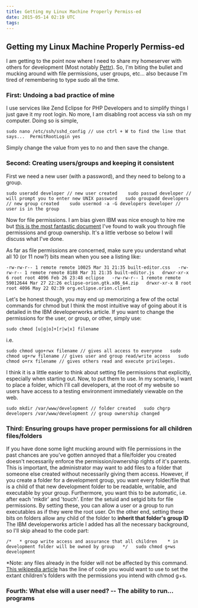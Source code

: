 ```yaml
---
title: Getting my Linux Machine Properly Permiss-ed 
date: 2015-05-14 02:19 UTC
tags: 
---
```


## Getting my Linux Machine Properly Permiss-ed 

I am getting to the point now where I need to share my homeserver with others for development (Most notably [Pettr](https://hub.jazz.net/project/gpwclark/pettr/overview)). So, I'm biting the bullet and mucking around with file permissions, user groups, etc... also because I'm tired of remembering to type sudo all the time.  
 
 
 
### First: Undoing a bad practice of mine

I use services like Zend Eclipse for PHP Developers and to simplify things I just gave it my root login. No more, I am disabling root access via ssh on my computer. Doing so is simple,   

`sudo nano /etc/ssh/sshd_config // use ctrl + W to find the line that says... 
 PermitRootLogin yes`  

 Simply change the value from yes to no and then save the change.  
 
 
 
### Second: Creating users/groups and keeping it consistent

 First we need a new user (with a password), and they need to belong to a group.  

  `sudo useradd developer // new user created   
  sudo passwd developer // will prompt you to enter new UNIX password  
   sudo groupadd developers // new group created   
   sudo usermod -a -G developers developer // user is in the group`  

 Now for file permissions. I am bias given IBM was nice enough to hire me but
 [this is the most fantastic document](http://www.ibm.com/developerworks/library/l-lpic1-v3-104-5/) 
 I've found to walk you through file permissions and group ownership. It's a little verbose so below I will discuss what I've done.  

 As far as file permissions are concerned, make sure you understand what all 10 (or 11 now?) bits mean when you see a listing like:  

  `-rw-rw-r-- 1 remote remote 10025 Mar 31 21:35 built-editor.css  
   -rw-rw-r-- 1 remote remote 8188 Mar 31 21:35 built-editor.js  
   drwxr-xr-x 6 root root 4096 Feb 26 23:48 eclipse  
   -rw-rw-r-- 1 remote remote 59012644 Mar 27 22:26 eclipse-orion.gtk.x86_64.zip  
   drwxr-xr-x 8 root root 4096 May 22 02:39 org.eclipse.orion.client`   

Let's be honest though, you may end up memorizing a few of the octal commands for chmod but I think the most intuitive way of going about it is detailed in the IBM developerworks article. If you want to change the permissions for the user, or group, or other, simply use:

  `sudo chmod [u|g|o]+[r|w|x] filename`  

  i.e.  

  `sudo chmod ugo+rwx filename // gives all access to everyone  
   sudo chmod ug+rw filename // gives user and group read/write access  
   sudo chmod o+rx filename // gives others read and execute privileges.`   


I think it is a little easier to think about setting file permissions that explicitly, especially when starting out. Now, to put them to use. In my scenario, I want to place a folder, which I'll call developers, at the root of my website so users have access to a testing environment immediately viewable on the web.  

  `sudo mkdir /var/www/development // folder created  
   sudo chgrp developers /var/www/development // group ownership changed`  
 
 
 
 
### Third: Ensuring groups have proper permissions for all children files/folders

If you have done some light mucking around with file permissions in the past chances are you've gotten annoyed that a file/folder you created doesn't necessarily enforce the permission/ownership rights of it's parents. This is important, the administrator may want to add files to a folder that someone else created without necessarily giving them access. However, if you create a folder for a development group, you want every folder/file that is a child of that new development folder to be readable, writable, and executable by your group. Furthermore, you want this to be automatic, i.e. after each 'mkdir' and 'touch'. Enter the setuid and setgid bits for file permissions. By setting these, you can allow a user or a group to run executables as if they were the root user. On the other end, setting these bits on folders allow any child of the folder to **inherit that folder's group ID** The IBM developerworks article I added has all the necessary background, so I'll skip ahead to the code part:

  `/*  
    * group write access and assurance that all children   
    * in development folder will be owned by group  
    */  
   sudo chmod g+ws development`   

*Note: any files already in the folder will not be affected by this command. [This wikipedia article](http://en.wikipedia.org/wiki/Setuid#setgid_on_directories) has the line of code you would want to use to set the extant children's folders with the permissions you intend with chmod g+s.
 
 
 
 
 
### Fourth: What else will a user need? -- The ability to run... programs
